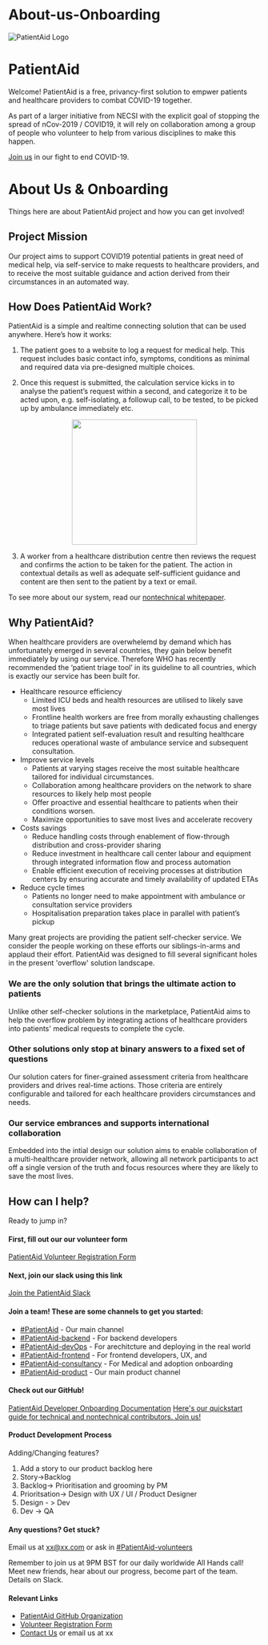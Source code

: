 # About-us-Onboarding

![PatientAid Logo](./imgs/PatientAidLogo.png "PatientAid Logo")


# PatientAid
Welcome! PatientAid is a free, privancy-first solution to empwer patients and healthcare providers to combat COVID-19 together.

As part of a larger initiative from NECSI with the explicit goal of stopping the spread of nCov-2019 / COVID19, it will rely on collaboration among a group of people who volunteer to help from various disciplines to make this happen.

[Join us]() in our fight to end COVID-19.

# About Us & Onboarding
Things here are about PatientAid project and how you can get involved!

## Project Mission
Our project aims to support COVID19 potential patients in great need of medical help, via self-service to make requests to healthcare providers, and to receive the most suitable guidance and action derived from their circumstances in an automated way. 

## How Does PatientAid Work?

PatientAid is a simple and realtime connecting solution that can be used anywhere. Here’s how it works:

1. The patient goes to a website to log a request for medical help. This request includes basic contact info, symptoms, conditions as minimal and required data via pre-designed multiple choices. 

2. Once this request is submitted, the calculation service kicks in to analyse the patient’s request within a second, and categorize it to be acted upon, e.g. self-isolating, a followup call, to be tested, to be picked up by ambulance immediately etc.  

<p align="center">
    <img src="./imgs/sample_zerobase_qr.jpg" width="250" height="250">
</p>  
 

3. A worker from a healthcare distribution centre then reviews the request and confirms the action to be taken for the patient. 
The action in contextual details as well as adequate self-sufficient guidance and content are then sent to the patient by a text or email. 

To see more about our system, read our [nontechnical whitepaper](zerobase-bluf.pdf).

## Why PatientAid?
When healthcare providers are overwhelemd by demand which has unfortunately emerged in several countries, they gain below benefit immediately by using our service. Therefore WHO has recently recommended the ‘patient triage tool’ in its guideline to all countries, which is exactly our service has been built for. 
* Healthcare resource efficiency
  * Limited ICU beds and health resources are utilised to likely save most lives
  * Frontline health workers are free from morally exhausting challenges to triage patients but save patients with dedicated focus and energy
  * Integrated patient self-evaluation result and resulting healthcare reduces operational waste of ambulance service and subsequent consultation. 
* Improve service levels
  * Patients at varying stages receive the most suitable healthcare tailored for individual circumstances.
  * Collaboration among healthcare providers on the network to share resources to likely help most people 
  * Offer proactive and essential healthcare to patients when their conditions worsen.  
  * Maximize opportunities to save most lives and accelerate recovery
* Costs savings
  * Reduce handling costs through enablement of flow-through distribution and cross-provider sharing
  * Reduce investment in healthcare call center labour and equipment through integrated information flow and process automation 
  * Enable efficient execution of receiving processes at distribution centers by ensuring accurate and timely availability of updated ETAs
* Reduce cycle times
  * Patients no longer need to make appointment with ambulance or consultation service providers
  * Hospitalisation preparation takes place in parallel with patient’s pickup

Many great projects are providing the patient self-checker service. We consider the people working on these efforts our siblings-in-arms and applaud their effort. PatientAid was designed to fill several significant holes in the present 'overflow' solution landscape.

### We are the only solution that brings the ultimate action to patients
Unlike other self-checker solutions in the marketplace, PatientAid aims to help the overflow problem by integrating actions of healthcare providers into patients' medical requests to complete the cycle.

### Other solutions only stop at binary answers to a fixed set of questions 

Our solution caters for finer-grained assessment criteria from healthcare providers and drives real-time actions. Those criteria are entirely configurable and tailored for each healthcare providers circumstances and needs. 


### Our service embrances and supports international collaboration 
Embedded into the intial design our solution aims to enable collaboration of a multi-healthcare provider network, allowing all network participants to act off a single version of the truth and focus resources where they are likely to save the most lives.

## How can I help?
Ready to jump in?

#### First, fill out our our volunteer form
[PatientAid Volunteer Registration Form]()

#### Next, join our slack using this link
[Join the PatientAid Slack](https://necsi-edu.slack.com/archives/CUWTZ4J7L)

#### Join a team! These are some channels to get you started:
* [#PatientAid](https://necsi-edu.slack.com/archives/CUWTZ4J7L) - Our main channel
* [#PatientAid-backend](https://necsi-edu.slack.com/archives/CUWTZ4J7L) - For backend developers
* [#PatientAid-devOps](https://necsi-edu.slack.com/archives/CUWTZ4J7L) - For arechitcture and deploying in the real world
* [#PatientAid-frontend](https://necsi-edu.slack.com/archives/CUWTZ4J7L) - For frontend developers, UX, and 
* [#PatientAid-consultancy](https://necsi-edu.slack.com/archives/CUWTZ4J7L) - For Medical and adoption onboarding 
* [#PatientAid-product](https://necsi-edu.slack.com/archives/CUWTZ4J7L) - Our main product channel

#### Check out our GitHub!
[PatientAid Developer Onboarding Documentation](https://github.com/spachev/patient-sass-fe)
[Here's our quickstart guide for technical and nontechnical contributors. Join us!](./CONTRIBUTING.md)

#### Product Development Process
Adding/Changing features?

1. Add a story to our product backlog here 
2. Story->Backlog
3. Backlog-> Prioritisation and grooming by PM
4. Prioritsation-> Design with UX / UI / Product Designer 
5. Design - > Dev
6. Dev -> QA



#### Any questions? Get stuck?
Email us at xx@xx.com or ask in [#PatientAid-volunteers](https://necsi-edu.slack.com/archives/CUWTZ4J7L)

Remember to join us at 9PM BST for our daily worldwide All Hands call! Meet new friends, hear about our progress, become part of the team. Details on Slack.

#### Relevant Links
* [PatientAid GitHub Organization](https://github.com/zerobase-io)
* [Volunteer Registration Form](https://tinyurl.com/zerobase-volunteer)
* [Contact Us](https://airtable.com/shrnYjRudkIBlXzr9) or email us at xx
